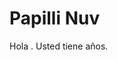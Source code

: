 # Papilli Nuv
Hola <?php echo htmlspecialchars($_POST['nombre']); ?>.
Usted tiene <?php echo (int)$_POST['edad']; ?> años.
